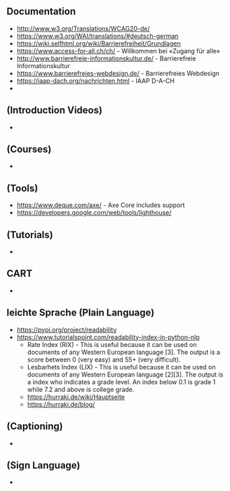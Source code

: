 ## Documentation
* http://www.w3.org/Translations/WCAG20-de/
* https://www.w3.org/WAI/translations/#deutsch-german
* https://wiki.selfhtml.org/wiki/Barrierefreiheit/Grundlagen
* https://www.access-for-all.ch/ch/ - Willkommen bei «Zugang für alle»
* http://www.barrierefreie-informationskultur.de/ - Barrierefreie Informationskultur
* https://www.barrierefreies-webdesign.de/ - Barrierefreies Webdesign
* https://iaap-dach.org/nachrichten.html - IAAP D-A-CH
* 

## (Introduction Videos)
* 

## (Courses)
*

## (Tools)
* https://www.deque.com/axe/ - Axe Core includes support
* https://developers.google.com/web/tools/lighthouse/

## (Tutorials)
*

## CART
*

## leichte Sprache (Plain Language)
* https://pypi.org/project/readability
* https://www.tutorialspoint.com/readability-index-in-python-nlp
  * Rate Index (RIX) - This is useful because it can be used on documents of any Western European language [3]. The output is a score between 0 (very easy) and 55+ (very difficult).
  * Lesbarhets Index (LIX) - This is useful because it can be used on documents of any Western European language [2][3]. The output is a index who indicates a grade level. An index below 0.1 is grade 1 while 7.2 and above is college grade.
  * https://hurraki.de/wiki/Hauptseite
  * https://hurraki.de/blog/

## (Captioning)
*

## (Sign Language)
*
